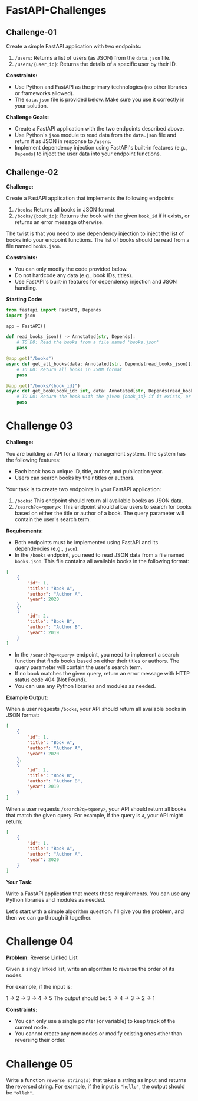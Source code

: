 # FastAPI-Challenges

## Challenge-01

Create a simple FastAPI application with two endpoints:
1. `/users`: Returns a list of users (as JSON) from the `data.json` file.
2. `/users/{user_id}`: Returns the details of a specific user by their ID.

**Constraints:**

* Use Python and FastAPI as the primary technologies (no other libraries or frameworks allowed).
* The `data.json` file is provided below. Make sure you use it correctly in your solution.

**Challenge Goals:**

* Create a FastAPI application with the two endpoints described above.
* Use Python's `json` module to read data from the `data.json` file and return it as JSON in response to `/users`.
* Implement dependency injection using FastAPI's built-in features (e.g., `Depends`) to inject the user data into your endpoint functions.

## Challenge-02

**Challenge:**

Create a FastAPI application that implements the following endpoints:
1. `/books`: Returns all books in JSON format.
2. `/books/{book_id}`: Returns the book with the given `book_id` if it exists, or returns an error message otherwise.

The twist is that you need to use dependency injection to inject the list of books into your endpoint functions. The list of books should be read from a file named `books.json`.

**Constraints:**

* You can only modify the code provided below.
* Do not hardcode any data (e.g., book IDs, titles).
* Use FastAPI's built-in features for dependency injection and JSON handling.

**Starting Code:**
```python
from fastapi import FastAPI, Depends
import json

app = FastAPI()

def read_books_json() -> Annotated[str, Depends]:
    # TO DO: Read the books from a file named 'books.json'
    pass

@app.get("/books")
async def get_all_books(data: Annotated[str, Depends(read_books_json)]):
    # TO DO: Return all books in JSON format
    pass

@app.get("/books/{book_id}")
async def get_book(book_id: int, data: Annotated[str, Depends(read_books_json)]):
    # TO DO: Return the book with the given {book_id} if it exists, or return an error message otherwise
    pass
```

# Challenge 03


**Challenge:**

You are building an API for a library management system. The system has the following features:
- Each book has a unique ID, title, author, and publication year.
- Users can search books by their titles or authors.

Your task is to create two endpoints in your FastAPI application:
1.  `/books`: This endpoint should return all available books as JSON data.
2.  `/search?q=<query>`: This endpoint should allow users to search for books based on either the title or author of a book. The query parameter will contain the user's search term.

**Requirements:**

- Both endpoints must be implemented using FastAPI and its dependencies (e.g., `json`).
- In the `/books` endpoint, you need to read JSON data from a file named `books.json`. This file contains all available books in the following format:
```json
[
    {
        "id": 1,
        "title": "Book A",
        "author": "Author A",
        "year": 2020
    },
    {
        "id": 2,
        "title": "Book B",
        "author": "Author B",
        "year": 2019
    }
]
```
- In the `/search?q=<query>` endpoint, you need to implement a search function that finds books based on either their titles or authors. The query parameter will contain the user's search term.
- If no book matches the given query, return an error message with HTTP status code 404 (Not Found).
- You can use any Python libraries and modules as needed.

**Example Output:**

When a user requests `/books`, your API should return all available books in JSON format:
```json
[
    {
        "id": 1,
        "title": "Book A",
        "author": "Author A",
        "year": 2020
    },
    {
        "id": 2,
        "title": "Book B",
        "author": "Author B",
        "year": 2019
    }
]
```
When a user requests `/search?q=<query>`, your API should return all books that match the given query. For example, if the query is `A`, your API might return:
```json
[
    {
        "id": 1,
        "title": "Book A",
        "author": "Author A",
        "year": 2020
    }
]
```


**Your Task:**

Write a FastAPI application that meets these requirements. You can use any Python libraries and modules as needed.

Let's start with a simple algorithm question. I'll give you the problem, and then we can go through it together.

# Challenge 04

**Problem:** Reverse Linked List

Given a singly linked list, write an algorithm to reverse the order of its nodes.

For example, if the input is:

1 -> 2 -> 3 -> 4 -> 5
The output should be:
5 -> 4 -> 3 -> 2 -> 1

**Constraints:**

* You can only use a single pointer (or variable) to keep track of the current node.
* You cannot create any new nodes or modify existing ones other than reversing their order.

# Challenge 05

Write a function `reverse_string(s)` that takes a string as input and returns the reversed string. For example, if the input is `"hello"`, the output should be `"olleh"`.

